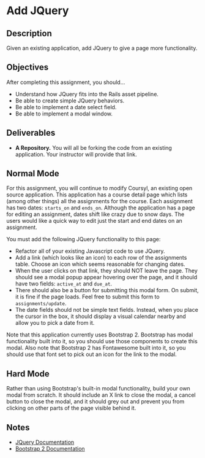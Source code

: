 # Add JQuery

## Description

Given an existing application, add JQuery to give a page more functionality.

## Objectives

After completing this assignment, you should...

* Understand how JQuery fits into the Rails asset pipeline.
* Be able to create simple JQuery behaviors.
* Be able to implement a date select field.
* Be able to implement a modal window.

## Deliverables

* **A Repository.** You will all be forking the code from an existing application.  Your instructor will provide that link.

## Normal Mode

For this assignment, you will continue to modify Coursyl, an existing open source application.  This application has a course detail page which lists (among other things) all the assignments for the course.  Each assignment has two dates: `starts_on` and `ends_on`.  Although the application has a page for editing an assignment, dates shift like crazy due to snow days.  The users would like a quick way to edit just the start and end dates on an assignment.

You must add the following JQuery functionality to this page:

* Refactor all of your existing Javascript code to use JQuery.
* Add a link (which looks like an icon) to each row of the assignments table.  Choose an icon which seems reasonable for changing dates.
* When the user clicks on that link, they should NOT leave the page.  They should see a modal popup appear hovering over the page, and it should have two fields: `active_at` and `due_at`.
* There should also be a button for submitting this modal form.  On submit, it is fine if the page loads.  Feel free to submit this form to `assignments/update`.
* The date fields should not be simple text fields.  Instead, when you place the cursor in the box, it should display a visual calendar nearby and allow you to pick a date from it.

Note that this application currently uses Bootstrap 2.  Bootstrap has modal functionality built into it, so you should use those components to create this modal.  Also note that Bootstrap 2 has Fontawesome built into it, so you should use that font set to pick out an icon for the link to the modal.

## Hard Mode

Rather than using Bootstrap's built-in modal functionality, build your own modal from scratch.  It should include an X link to close the modal, a cancel button to close the modal, and it should grey out and prevent you from clicking on other parts of the page visible behind it.

## Notes

* [JQuery Documentation](http://api.jquery.com/)
* [Bootstrap 2 Documentation](http://getbootstrap.com/2.3.2/javascript.html#modals)
